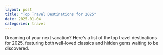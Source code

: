 ```yaml
---
layout: post
title: "Top Travel Destinations for 2025"
date: 2025-01-04
categories: travel
---
```

Dreaming of your next vacation? Here's a list of the top travel destinations for 2025, featuring both well-loved classics and hidden gems waiting to be discovered.

